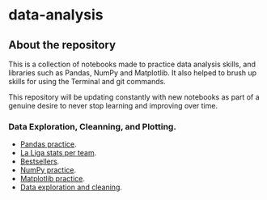 # data-analysis

## About the repository
This is a collection of notebooks made to practice data analysis skills, and libraries such as Pandas, NumPy and Matplotlib. It also helped to brush up skills for using the Terminal and git commands. 

This repository will be updating constantly with new notebooks as part of a genuine desire to never stop learning and improving over time.

### Data Exploration, Cleanning, and Plotting.
* <a href="https://github.com/igquinteroch/data-analysis/blob/main/practice-pandas.ipynb">Pandas practice</a>.
* <a href="https://github.com/igquinteroch/data-analysis/blob/main/practice-stats-laliga-teams.ipynb">La Liga stats per team</a>.
* <a href="https://github.com/igquinteroch/data-analysis/blob/main/practice-bestsellers-filtering.ipynb">Bestsellers</a>.
* <a href="github.com/igquinteroch/data-analysis/blob/main/practice-numpy.ipynb">NumPy practice</a>.
* <a href="https://github.com/igquinteroch/data-analysis/blob/main/practice-matplotlib.ipynb">Matplotlib practice</a>.
* <a href="https://github.com/igquinteroch/data-analysis/blob/main/practice-data-cleaning.ipynb">Data exploration and cleaning</a>.
